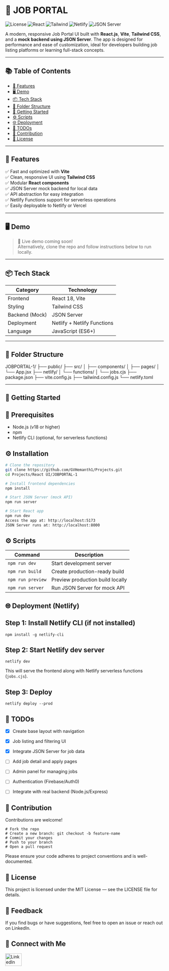 # 🚀 JOB PORTAL

![License](https://img.shields.io/badge/license-MIT-blue.svg)
![React](https://img.shields.io/badge/React-v18+-61DAFB.svg?logo=react)
![Tailwind](https://img.shields.io/badge/TailwindCSS-v3-38BDF8?logo=tailwindcss)
![Netlify](https://img.shields.io/badge/Hosted%20on-Netlify-00C7B7?logo=netlify)
![JSON Server](https://img.shields.io/badge/Mock%20API-JSON%20Server-green?logo=json)

A modern, responsive Job Portal UI built with **React.js**, **Vite**, **Tailwind CSS**, and a **mock backend using JSON Server**. The app is designed for performance and ease of customization, ideal for developers building job listing platforms or learning full-stack concepts.

---

## 📚 Table of Contents

- [🌟 Features](#-features)
- [🖥️ Demo](#️-demo)
- [📦 Tech Stack](#-tech-stack)
- [📁 Folder Structure](#-folder-structure)
- [🚀 Getting Started](#-getting-started)
- [⚙️ Scripts](#️-scripts)
- [🌐 Deployment](#-deployment)
- [📌 TODOs](#-todos)
- [🤝 Contribution](#-contribution)
- [📄 License](#-license)

---

## 🌟 Features

✅ Fast and optimized with **Vite**  
✅ Clean, responsive UI using **Tailwind CSS**  
✅ Modular **React components**  
✅ JSON Server mock backend for local data  
✅ API abstraction for easy integration  
✅ Netlify Functions support for serverless operations  
✅ Easily deployable to Netlify or Vercel  

---

## 🖥️ Demo

> 🚧 Live demo coming soon!  
> Alternatively, clone the repo and follow instructions below to run locally.

---

## 📦 Tech Stack

| Category       | Technology       |
|----------------|------------------|
| Frontend       | React 18, Vite    |
| Styling        | Tailwind CSS     |
| Backend (Mock) | JSON Server      |
| Deployment     | Netlify + Netlify Functions |
| Language       | JavaScript (ES6+) |

---

## 📁 Folder Structure
JOBPORTAL-1/
├── public/
├── src/
│   ├── components/
│   ├── pages/
│   └── App.jsx
├── netlify/
│   └── functions/
│       └── jobs.cjs
├── package.json
├── vite.config.js
├── tailwind.config.js
└── netlify.toml

---

## 🚀 Getting Started

## 🔧 Prerequisites

- Node.js (v18 or higher)
- npm
- Netlify CLI (optional, for serverless functions)

## ⚙️ Installation

```bash
# Clone the repository
git clone https://github.com/GVHemanth1/Projects.git
cd Projects/React UI/JOBPORTAL-1

# Install frontend dependencies
npm install

# Start JSON Server (mock API)
npm run server

# Start React app
npm run dev
Access the app at: http://localhost:5173
JSON Server runs at: http://localhost:8000
```

## ⚙️ Scripts

| Command           | Description                      |
| ----------------- | -------------------------------- |
| `npm run dev`     | Start development server         |
| `npm run build`   | Create production-ready build    |
| `npm run preview` | Preview production build locally |
| `npm run server`  | Run JSON Server for mock API     |


## 🌐 Deployment (Netlify)

## Step 1: Install Netlify CLI (if not installed)
```
npm install -g netlify-cli
```

## Step 2: Start Netlify dev server
```
netlify dev
```
This will serve the frontend along with Netlify serverless functions (```jobs.cjs```).

## Step 3: Deploy
```
netlify deploy --prod
```
## 📌 TODOs

- [x] Create base layout with navigation
- [x] Job listing and filtering UI
- [x] Integrate JSON Server for job data
- [ ] Add job detail and apply pages
- [ ] Admin panel for managing jobs
- [ ] Authentication (Firebase/Auth0)
- [ ] Integrate with real backend (Node.js/Express)


## 🤝 Contribution
Contributions are welcome!

```
# Fork the repo
# Create a new branch: git checkout -b feature-name
# Commit your changes
# Push to your branch
# Open a pull request
```
Please ensure your code adheres to project conventions and is well-documented.

## 📄 License
This project is licensed under the MIT License — see the LICENSE file for details.

## 💬 Feedback
If you find bugs or have suggestions, feel free to open an issue or reach out on LinkedIn.

## **🌟 Connect with Me**

<div align="left">
<a href="https://www.linkedin.com/in/venkata-hemanth-guddanti-249bb812a/"><img src="https://raw.githubusercontent.com/maurodesouza/profile-readme-generator/master/src/assets/icons/social/linkedin/default.svg" width="52" height="40" alt="LinkedIn logo" /></a>
</div>
